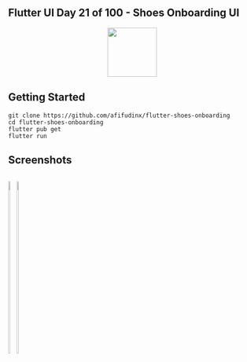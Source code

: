 ## Flutter UI Day 21 of 100 - Shoes Onboarding UI

<p align="center">
  <img src="https://avatars.githubusercontent.com/u/94339143?v=4" width=100/>
</p>

## Getting Started

```
git clone https://github.com/afifudinx/flutter-shoes-onboarding
cd flutter-shoes-onboarding
flutter pub get
flutter run
```

## Screenshots

<p style="float: left;">
  <img src="https://github.com/afifudinx/Flutter-Example/tree/main/Old/flutter-shoes-onboarding/blob/main/screenshots/1.png" width="30%"/>
  <img src="https://github.com/afifudinx/Flutter-Example/tree/main/Old/flutter-shoes-onboarding/blob/main/screenshots/2.png" width="30%"/>
</p>
